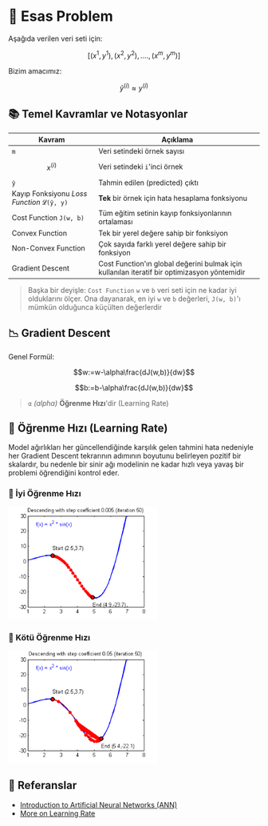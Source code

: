# 🔎 Esas Problem
Aşağıda verilen veri seti için:  

$$[(x^{1},y^{1}), (x^{2},y^{2}), ...., (x^{m},y^{m})]$$

Bizim amacımız:

$$\hat{y}^{(i)} \approx y^{(i)}$$


## 📚 Temel Kavramlar ve Notasyonlar

| Kavram          | Açıklama      |
| --------------- |---------------|
| `m`             | Veri setindeki örnek sayısı   |
| $$x^{(i)}$$  | Veri setindeki `i`'inci örnek  |
| `ŷ`             | Tahmin edilen (predicted) çıktı |
| Kayıp Fonksiyonu _Loss Function_ `𝓛(ŷ, y)` | **Tek** bir örnek için hata hesaplama fonksiyonu |
| Cost Function `𝙹(w, b)` | Tüm eğitim setinin kayıp fonksiyonlarının ortalaması  |
| Convex Function | Tek bir yerel değere sahip bir fonksiyon |
| Non-Convex Function | Çok sayıda farklı yerel değere sahip bir fonksiyon |
| Gradient Descent | Cost Function'ın global değerini bulmak için kullanılan iteratif bir optimizasyon yöntemidir |

> Başka bir deyişle: `Cost Function`  `w` ve `b` veri seti için ne kadar iyi olduklarını ölçer. Ona dayanarak, en iyi `w` ve `b` değerleri, `𝙹(w, b)`'ı mümkün olduğunca küçülten değerlerdir 

## 📉 Gradient Descent
Genel Formül:

$$w:=w-\alpha\frac{dJ(w,b)}{dw}$$

$$b:=b-\alpha\frac{dJ(w,b)}{dw}$$


> `α` _(alpha)_ **Öğrenme Hızı**'dir (Learning Rate) 

## 🥽 Öğrenme Hızı (Learning Rate)
Model ağırlıkları her güncellendiğinde karşılık gelen tahmini hata nedeniyle her Gradient Descent tekrarının adımının boyutunu belirleyen pozitif bir skalardır, bu nedenle bir sinir ağı modelinin ne kadar hızlı veya yavaş bir problemi öğrendiğini kontrol eder.

### 🎀 İyi Öğrenme Hızı

<img src="../res/GoodSGD.gif" width="300"  />

### 💢 Kötü Öğrenme Hızı

<img src="../res/BadSGD.gif" width="300"  />


## 🧐 Referanslar
* [Introduction to Artificial Neural Networks (ANN)](https://searchenterpriseai.techtarget.com/definition/neural-network)
* [More on Learning Rate](https://machinelearningmastery.com/learning-rate-for-deep-learning-neural-networks/)